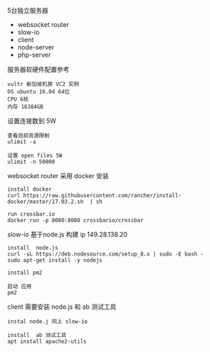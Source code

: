 5台独立服务器

* websocket router
* slow-io
* client
* node-server
* php-server



服务器软硬件配置参考

```
vultr 新加坡机房 VC2 实例
OS ubuntu 16.04 64位
CPU 6核
内存 16384GB
```



设置连接数到 5W

```
查看目前资源限制
ulimit -a

设置 open files 5W
ulimit -n 50000

```



websocket  router 采用 docker 安装   

```
install docker
curl https://raw.githubusercontent.com/rancher/install-docker/master/17.03.2.sh  | sh

run crossbar.io
docker run -p 8080:8080 crossbario/crossbar 
```



slow-io  基于node.js 构建  ip  149.28.138.20

```
install  node.js
curl -sL https://deb.nodesource.com/setup_8.x | sudo -E bash -
sudo apt-get install -y nodejs

install pm2

启动 应用
pm2 

```



client  需要安装 node.js 和 ab 测试工具

```
instal node.j 同上 slow-io

install  ab 测试工具
apt install apache2-utils
```

